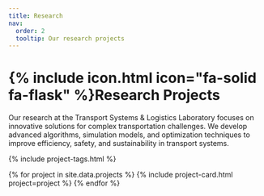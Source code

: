 ```yaml
---
title: Research
nav:
  order: 2
  tooltip: Our research projects
---
```


# {% include icon.html icon="fa-solid fa-flask" %}Research Projects

Our research at the Transport Systems & Logistics Laboratory focuses on innovative solutions for complex transportation challenges. We develop advanced algorithms, simulation models, and optimization techniques to improve efficiency, safety, and sustainability in transport systems.

{% include project-tags.html %}

{% for project in site.data.projects %}
    {% include project-card.html project=project %}
{% endfor %}
